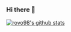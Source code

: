 ### Hi there 👋

<!--**rovo98/rovo98** is a ✨ _special_ ✨ repository because its `README.md` (this file) appears on your GitHub profile.

Here are some ideas to get you started:

- 🔭 I’m currently working on ...
- 🌱 I’m currently learning ...
- 👯 I’m looking to collaborate on ...
- 🤔 I’m looking for help with ...
- 💬 Ask me about ...
- 📫 How to reach me: ...
- 😄 Pronouns: ...
- ⚡ Fun fact: ...
-->

[![rovo98's github stats](https://github-readme-stats.vercel.app/api?username=rovo98&show_icons=true&theme=onedark)](https://github.com/rovo98)
